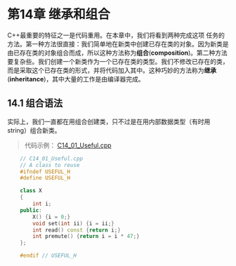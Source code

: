 # 第14章 继承和组合

C++最重要的特征之一是代码重用。在本章中，我们将看到两种完成这项
任务的方法。第一种方法很直接：我们简单地在新类中创建已存在类的对象。因为新类是由已存在类的对象组合而成，所以这种方法称为**组合**(**composition**)。第二种方法要复杂些。我们创建一个新类作为一个已存在类的类型。我们不修改已存在的类，而是采取这个已存在类的形式，并将代码加入其中。这种巧妙的方法称为**继承**(**inheritance**)，其中大量的工作是由编译器完成。

## 14.1 组合语法

实际上，我们一直都在用组合创建类，只不过是在用内部数据类型（有时用string）组合新类。

> 代码示例：
[C14_01_Useful.cpp]()

```C++
    // C14_01_Useful.cpp
    // A class to reuse
    #ifndef USEFUL_H
    #define USEFUL_H

    class X
    {
        int i;
    public:
        X() {i = 0;}
        void set(int ii) {i = ii;}
        int read() const {return i;}
        int premute() {return i = i * 47;}
    };

    #endif // USEFUL_H

```